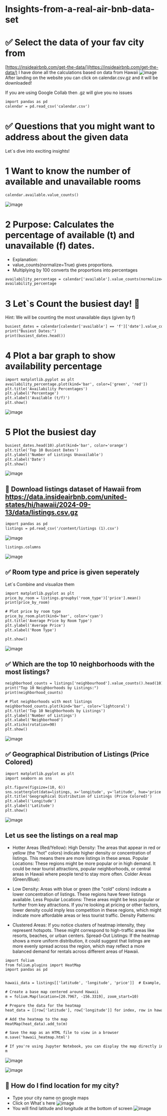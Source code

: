 # Insights-from-a-real-air-bnb-data-set
# :white_check_mark: Select the data of your fav city from
[https://insideairbnb.com/get-the-data/](https://insideairbnb.com/get-the-data/)
I have done all the calculations based on data from Hawaii
![image](https://github.com/user-attachments/assets/b188dbfe-e13b-4ed3-961f-0f3d872debb4)
After landing on the website you can click on calendar.csv.gz and it will be downloaded!

If you are using Google Collab then .gz will give you no issues
```diff
import pandas as pd
calendar = pd.read_csv('calendar.csv')
```

# :white_check_mark: Questions that you might want to address about the given data
Let`s dive into exciting insights!
# 1 Want to know the number of available and unavailable rooms
```diff
calendar.available.value_counts()
```
![image](https://github.com/user-attachments/assets/869fa62b-b464-4e3e-bf51-fe811c59e127)

# 2 Purpose: Calculates the percentage of available (t) and unavailable (f) dates.
* Explanation:
* value_counts(normalize=True) gives proportions.
* Multiplying by 100 converts the proportions into percentages
```diff
availability_percentage = calendar['available'].value_counts(normalize=True) * 100
availability_percentage
```
# 3 Let`s Count the busiest day! :triangular_flag_on_post:
Hint: We will be counting the most unavailable days (given by f)
```diff
busiest_dates = calendar[calendar['available'] == 'f']['date'].value_counts()
print("Busiest Dates:")
print(busiest_dates.head())
```
# 4 Plot a bar graph to show availability percentage
```diff
import matplotlib.pyplot as plt
availability_percentage.plot(kind='bar', color=['green', 'red'])
plt.title('Availability Percentages')
plt.ylabel('Percentage')
plt.xlabel('Available (t/f)')
plt.show()
```
![image](https://github.com/user-attachments/assets/fe65b8d9-d871-46c1-80f5-1ba58d2c7ef1)

# 5 Plot the busiest day
```diff
busiest_dates.head(10).plot(kind='bar', color='orange')
plt.title('Top 10 Busiest Dates')
plt.ylabel('Number of Listings Unavailable')
plt.xlabel('Date')
plt.show()
```
![image](https://github.com/user-attachments/assets/470d83c9-ef82-4989-99cf-32e16a7693ba)


## :page_facing_up: Download listings dataset of Hawaii from https://data.insideairbnb.com/united-states/hi/hawaii/2024-09-13/data/listings.csv.gz 
```diff
import pandas as pd
listings = pd.read_csv('/content/listings (1).csv')
```
![image](https://github.com/user-attachments/assets/5cfe421f-6daf-46e8-b776-9af088335542)
```diff
listings.columns
```
![image](https://github.com/user-attachments/assets/74ce7541-e3e0-473b-af3c-469f21838675)


## :white_check_mark: Room type and price is given seperately
Let`s Combine and visualize them
```diff
import matplotlib.pyplot as plt
price_by_room = listings.groupby('room_type')['price'].mean()
print(price_by_room)

# Plot price by room type
price_by_room.plot(kind='bar', color='cyan')
plt.title('Average Price by Room Type')
plt.ylabel('Average Price')
plt.xlabel('Room Type')

plt.show()
```

![image](https://github.com/user-attachments/assets/17a50918-aff3-4dec-b0c2-e847d0b23355)


## :white_check_mark:  Which are the top 10 neighborhoods with the most listings?
```diff
neighborhood_counts = listings['neighbourhood'].value_counts().head(10)
print("Top 10 Neighborhoods by Listings:")
print(neighborhood_counts)

# Plot neighborhoods with most listings
neighborhood_counts.plot(kind='bar', color='lightcoral')
plt.title('Top 10 Neighborhoods by Listings')
plt.ylabel('Number of Listings')
plt.xlabel('Neighborhood')
plt.xticks(rotation=90)
plt.show()
```
![image](https://github.com/user-attachments/assets/77ace96c-8d3c-40e7-87a1-8609d84ef95c)

## :white_check_mark: Geographical Distribution of Listings (Price Colored)
```diff
import matplotlib.pyplot as plt
import seaborn as sns
```
```diff
plt.figure(figsize=(10, 6))
sns.scatterplot(data=listings, x='longitude', y='latitude', hue='price', palette='viridis', size='price', sizes=(10, 200))
plt.title('Geographical Distribution of Listings (Price Colored)')
plt.xlabel('Longitude')
plt.ylabel('Latitude')
plt.show()
```
![image](https://github.com/user-attachments/assets/8d686df0-7669-42a3-a2c6-f97ff437f41a)

## Let us see the listings on a real map
- Hotter Areas (Red/Yellow):
High Density: The areas that appear in red or yellow (the "hot" colors) indicate higher density or concentration of listings. This means there are more listings in these areas.
Popular Locations: These regions might be more popular or in high demand. It could be near tourist attractions, popular neighborhoods, or central areas in Hawaii where people tend to stay more often.
Colder Areas (Green/Blue):

- Low Density: Areas with blue or green (the "cold" colors) indicate a lower concentration of listings. These regions have fewer listings available.
Less Popular Locations: These areas might be less popular or further from key attractions. If you're looking at pricing or other factors, lower density could imply less competition in these regions, which might indicate more affordable areas or less tourist traffic.
Density Patterns:

- Clustered Areas: If you notice clusters of heatmap intensity, they represent hotspots. These might correspond to high-traffic areas like resorts, beaches, or urban centers.
Spread-Out Listings: If the heatmap shows a more uniform distribution, it could suggest that listings are more evenly spread across the region, which may reflect a more balanced demand for rentals across different areas of Hawaii.
```diff
import folium
from folium.plugins import HeatMap
import pandas as pd


hawaii_data = listings[['latitude', 'longitude', 'price']]  # Example, you may add more columns

# Create a base map centered around Hawaii
m = folium.Map(location=[20.7967, -156.3319], zoom_start=10)

# Prepare the data for the heatmap
heat_data = [[row['latitude'], row['longitude']] for index, row in hawaii_data.iterrows()]

# Add the heatmap to the map
HeatMap(heat_data).add_to(m)

# Save the map as an HTML file to view in a browser
m.save('hawaii_heatmap.html')

# If you're using Jupyter Notebook, you can display the map directly in the notebook:
m
```
![image](https://github.com/user-attachments/assets/54ff150b-aab4-4376-8ec5-6c8d2f13f99c)

![image](https://github.com/user-attachments/assets/1f60f2c1-32f7-4815-bed9-d0b4d4b7438f)


## :rotating_light: How do I find location for my city?
- Type your city name on google maps
- Click on What`s here
![image](https://github.com/user-attachments/assets/d3a64a51-52e1-438c-8999-d85a45220814)
- You will find latitude and longitude at the bottom of screen
![image](https://github.com/user-attachments/assets/bfc3f0a0-22ba-45d3-aa3a-de4e5bae8813)



